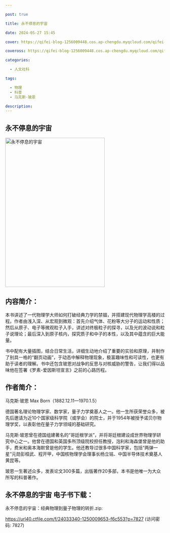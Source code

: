 ```yaml
---

post: true

title: 永不停息的宇宙

date: 2024-05-27 15:45

cover: https://qifei-blog-1256009448.cos.ap-chengdu.myqcloud.com/qifei-blog/66060a299f345e8d03b9fd4c.jpg

coveross: https://qifei-blog-1256009448.cos.ap-chengdu.myqcloud.com/qifei-blog/66060a299f345e8d03b9fd4c.jpg

categories:

  - 人文社科

tags:

  - 物理
  - 科普
  - 马克斯·玻恩

description:
---
```


## 永不停息的宇宙
<img alt="永不停息的宇宙 " class="aligncenter loaded" data-was-processed="true" decoding="async" fetchpriority="high" height="471" src="https://qifei-blog-1256009448.cos.ap-chengdu.myqcloud.com/qifei-blog/66060a299f345e8d03b9fd4c.jpg" style="cursor: zoom-in;" width="314"/>

## 内容简介：

本书讲述了一代物理学大师如何打破经典力学的禁锢，并搭建现代物理学高楼的过程。作者由浅入深、从宏观到微观：首先介绍气体、花粉等大分子的运动和性质；然后从原子、电子等微观粒子入手，讲述对终极粒子的探寻，以及光的波动说和粒子说理论；最后深入到原子核内，探究质子和中子的本性，以及其中蕴含的巨大能量。

书中配有大量插图，结合日常生活，详细生动地介绍了重要的实验和原理，并制作了别具一格的“翻页动画”，于动态中解释物理现象，极富趣味性和可读性，也更有助于读者的理解。书中还包含玻恩对战争的反思与对核威胁的警告，让我们得以品味他在签署《罗素-爱因斯坦宣言》之前的心路历程。

## 作者简介：

马克斯·玻恩 Max Born（1882.12.11—1970.1.5）

德国著名理论物理学家、数学家，量子力学奠基人之一。他一生所获荣誉众多，被先后邀请为近10个国家级科学院（或学会）的院士，并于1954年被授予诺贝尔物理学奖，以表彰他在量子力学领域的基础研究。

马克斯·玻恩曾在德国组建著名的“哥廷根学派”，并将哥廷根建设成世界物理学研究中心之一。他曾在德国和英国多所顶级院校担任教授，泡利和海森堡曾是他的助手，费米和奥本海默曾是他的学生。他还教导过很多中国科学家，包括“两弹一星”元勋彭桓武、程开甲，中国核物理学会理事长杨立铭、中国半导体技术奠基人黄昆等。

玻恩一生著述众多，发表论文300多篇，出版著作20多部，本书是他唯一为大众所写的科普著作。

## 永不停息的宇宙 电子书下载：


永不停息的宇宙：经典物理到量子物理的转折.zip: 

https://url40.ctfile.com/f/24033340-1250009653-f6c553?p=7827 (访问密码: 7827)